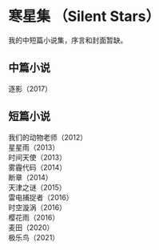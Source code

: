 # 寒星集 （Silent Stars）
   
我的中短篇小说集，序言和封面暂缺。

## 中篇小说

逐影（2017）

## 短篇小说

我们的动物老师（2012）    
星星雨（2013）    
时间天使（2013）    
雾霾代码（2014）    
断章（2014）    
天津之谜（2015）    
雷电捕捉者（2016）    
时空漩涡（2016）    
樱花雨（2016）    
麦田（2020）    
极乐鸟（2021）    
